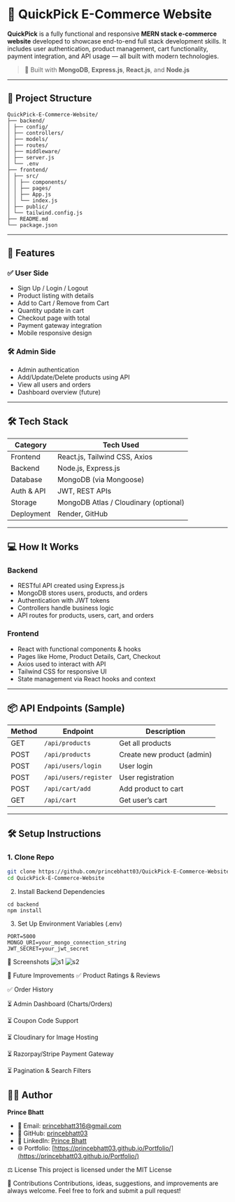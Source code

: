 # 🛒 QuickPick E-Commerce Website

**QuickPick** is a fully functional and responsive **MERN stack e-commerce website** developed to showcase end-to-end full stack development skills. It includes user authentication, product management, cart functionality, payment integration, and API usage — all built with modern technologies.

> 🔧 Built with **MongoDB**, **Express.js**, **React.js**, and **Node.js**

---

## 📁 Project Structure

```
QuickPick-E-Commerce-Website/
├── backend/
│ ├── config/
│ ├── controllers/
│ ├── models/
│ ├── routes/
│ ├── middleware/
│ ├── server.js
│ └── .env
├── frontend/
│ ├── src/
│ │ ├── components/
│ │ ├── pages/
│ │ ├── App.js
│ │ └── index.js
│ ├── public/
│ └── tailwind.config.js
├── README.md
└── package.json
```


---

## 🚀 Features

### ✅ User Side
- Sign Up / Login / Logout
- Product listing with details
- Add to Cart / Remove from Cart
- Quantity update in cart
- Checkout page with total
- Payment gateway integration
- Mobile responsive design

### 🛠 Admin Side
- Admin authentication
- Add/Update/Delete products using API
- View all users and orders
- Dashboard overview (future)

---

## 🛠 Tech Stack

| Category     | Tech Used                       |
|--------------|----------------------------------|
| Frontend     | React.js, Tailwind CSS, Axios    |
| Backend      | Node.js, Express.js              |
| Database     | MongoDB (via Mongoose)           |
| Auth & API   | JWT, REST APIs                   |
| Storage      | MongoDB Atlas / Cloudinary (optional) |
| Deployment   | Render, GitHub                   |

---

## 💻 How It Works

### Backend
- RESTful API created using Express.js
- MongoDB stores users, products, and orders
- Authentication with JWT tokens
- Controllers handle business logic
- API routes for products, users, cart, and orders

### Frontend
- React with functional components & hooks
- Pages like Home, Product Details, Cart, Checkout
- Axios used to interact with API
- Tailwind CSS for responsive UI
- State management via React hooks and context

---

## 📦 API Endpoints (Sample)

| Method | Endpoint            | Description               |
|--------|---------------------|---------------------------|
| GET    | `/api/products`     | Get all products          |
| POST   | `/api/products`     | Create new product (admin)|
| POST   | `/api/users/login`  | User login                |
| POST   | `/api/users/register` | User registration       |
| POST   | `/api/cart/add`     | Add product to cart       |
| GET    | `/api/cart`         | Get user’s cart           |

---

## 🛠 Setup Instructions

### 1. Clone Repo
```bash
git clone https://github.com/princebhatt03/QuickPick-E-Commerce-Website.git
cd QuickPick-E-Commerce-Website
```

2. Install Backend Dependencies
```
cd backend
npm install
```

3. Set Up Environment Variables (.env)
```
PORT=5000
MONGO_URI=your_mongo_connection_string
JWT_SECRET=your_jwt_secret
```

📸 Screenshots
![s1](https://github.com/user-attachments/assets/f1b3f55b-613b-4a39-8c71-f3755601723e)
![s2](https://github.com/user-attachments/assets/0a18864f-c26f-4115-991c-6506baf900b8)

📌 Future Improvements
✅ Product Ratings & Reviews

✅ Order History

⏳ Admin Dashboard (Charts/Orders)

⏳ Coupon Code Support

⏳ Cloudinary for Image Hosting

⏳ Razorpay/Stripe Payment Gateway

⏳ Pagination & Search Filters

## 🧑‍💻 Author

**Prince Bhatt**

- 📧 Email: [princebhatt316@gmail.com](mailto:princebhatt316@gmail.com)  
- 🔗 GitHub: [princebhatt03](https://github.com/princebhatt03)  
- 💼 LinkedIn: [Prince Bhatt](https://www.linkedin.com/in/prince-bhatt-0958a725a/)  
- 🌐 Portfolio: [https://princebhatt03.github.io/Portfolio/](https://princebhatt03.github.io/Portfolio/)


⚖️ License
This project is licensed under the MIT License

🙌 Contributions
Contributions, ideas, suggestions, and improvements are always welcome. Feel free to fork and submit a pull request!

